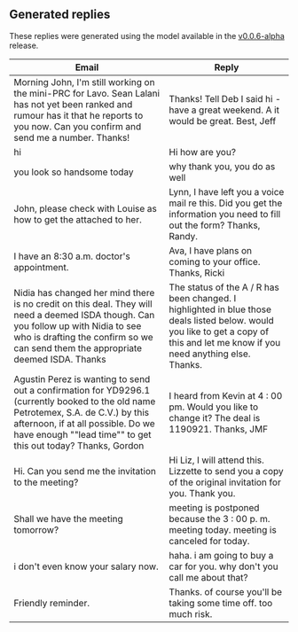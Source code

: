 ## Generated replies

These replies were generated using the model available in the [v0.0.6-alpha](https://github.com/claudioscheer/seq2seq-bert/releases/tag/v0.0.6-alpha) release.

| Email | Reply |
|---|---|
| Morning John, I'm still working on the mini-PRC for Lavo.  Sean Lalani has not yet been ranked and rumour has it that he reports to you now.  Can you confirm and send me a number. Thanks! | Thanks! Tell Deb I said hi - have a great weekend. A it would be great. Best, Jeff |
| hi | Hi how are you? |
| you look so handsome today | why thank you, you do as well |
| John, please check with Louise as how to get the attached to her. | Lynn, I have left you a voice mail re this. Did you get the information you need to fill out the form? Thanks, Randy. |
| I have an 8:30 a.m. doctor's appointment. | Ava, I have plans on coming to your office. Thanks, Ricki |
| Nidia has changed her mind there is no credit on this deal.  They will need a deemed ISDA though.  Can you follow up with Nidia to see who is drafting the confirm so we can send them the appropriate deemed ISDA. Thanks | The status of the A / R has been changed. I highlighted in blue those deals listed below. would you like to get a copy of this and let me know if you need anything else. Thanks. |
| Agustin Perez is wanting to send out a confirmation for YD9296.1 (currently booked to the old name Petrotemex, S.A. de C.V.) by this afternoon, if at all possible. Do we have enough ""lead time"" to get this out today? Thanks, Gordon | I heard from Kevin at 4 : 00 pm. Would you like to change it? The deal is 1190921. Thanks, JMF |
| Hi. Can you send me the invitation to the meeting? | Hi Liz, I will attend this. Lizzette to send you a copy of the original invitation for you. Thank you. |
| Shall we have the meeting tomorrow? | meeting is postponed because the 3 : 00 p. m. meeting today. meeting is canceled for today. |
| i don't even know your salary now. | haha. i am going to buy a car for you. why don't you call me about that? |
| Friendly reminder. | Thanks. of course you'll be taking some time off. too much risk. |